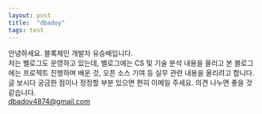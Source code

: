 ```yaml
---
layout: post
title:  "dbadoy"
tags: test
---
```

안녕하세요. 블록체인 개발자 유승배입니다. <br>
저는 벨로그도 운영하고 있는데, 벨로그에는 CS 및 기술 분석 내용을 올리고 본 블로그에는 
프로젝트 진행하며 배운 것, 오픈 소스 기여 등 실무 관련 내용을 올리려고 합니다.
글 보시다 궁금한 점이나 정정할 부분 있으면 편히 이메일 주세요. 의견 나누면 좋을 것 같습니다.
<br>
dbadoy4874@gmail.com
